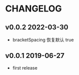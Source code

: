 # CHANGELOG

## v0.0.2 2022-03-30

- bracketSpacing 恢复默认 true

## v0.0.1 2019-06-27

- first release
